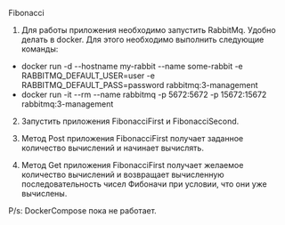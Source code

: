 Fibonacci

1. Для работы приложения необходимо запустить RabbitMq. Удобно делать в docker. Для этого необходимо выполнить следующие команды:
- docker run -d --hostname my-rabbit --name some-rabbit -e RABBITMQ_DEFAULT_USER=user -e RABBITMQ_DEFAULT_PASS=password rabbitmq:3-management
- docker run -it --rm --name rabbitmq -p 5672:5672 -p 15672:15672 rabbitmq:3-management

2. Запустить приложения FibonacciFirst и FibonacciSecond.

3. Метод Post приложения FibonacciFirst получает заданное количество вычислений и начинает вычислять.

4. Метод Get приложения FibonacciFirst получает желаемое количество вычислений и возвращает вычисленную последовательность чисел Фибоначи при условии, что они уже вычислены.

P/s: DockerCompose пока не работает.